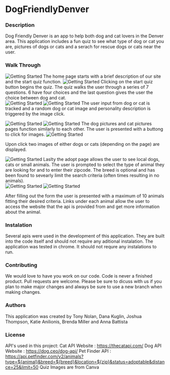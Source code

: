 # DogFriendlyDenver

### Description
Dog Friendly Denver is an app to help both dog and cat lovers in the Denver area.  This application includes a fun quiz to see what type of dog or cat you are, pictures of dogs or cats and a serach for rescue dogs or cats near the user.

### Walk Through
![Getting Started](./asset/readmePics/homePage.png)
The home page starts with a brief description of our site and the start quiz function.
![Getting Started](asset/readmePics/quizStart.png)
Clicking on the start quiz button begins the quiz.  The quiz walks the user through a series of 7 questions. 6 have four choices and the last question gives the user the choice between dog and cat.  
![Getting Started](asset/readmePics/quizPic.png)
![Getting Started](asset/readmePics/clickImg.png)
The user input from dog or cat is tracked and a random dog or cat image and personality description is triggered by the image click.

![Getting Started](asset/readmePics/dogPage.png)
![Getting Started](asset/readmePics/catPage.png) 
The dog pictures and cat pictures pages function similarly to each other.  The user is presented with a buttong to click for images. 
![Getting Started](asset/readmePics/quizEnd.png)

 Upon click two images of either dogs or cats (depending on the page) are displayed.  

![Getting Started](asset/readmePics/adoptPage.png)
Laslty the adopt page allows the user to see local dogs, cats or small animals.  The user is prompted to select the type of animal they are looking for and to enter their zipcode.  The breed is optional and has been found to sevearly limit the search criteria (often times resulting in no animals).  
![Getting Started](asset/readmePics/adoptPageFunction.png)
![Getting Started](asset/readmePics/aPagePic.png)

After filling out the form the user is presented with a maximum of 10 animals fitting their desired criteria.  Links under each animal allow the user to access the website that the api is provided from and get more information about the animal.



### Instalation
Several apis were used in the development of this application.  They are built into the code itself and should not require any aditional instalation.  The application was tested in chrome.  It should not requre any instalations to run.  

### Contributing
We would love to have you work on our code.  Code is never a finished product.  Pull requests are welcome.  Please be sure to dicuss with us if you plan to make major changes and always be sure to use a new branch when making changes.

### Authors
This application was created by Tony Nolan, Dana Kuglin, Joshua Thompson, Katie Anilionis, Brenda Miller and Anna Battista

### License
API's used in this project:
    Cat API Website : https://thecatapi.com/
    Dog API Website : https://dog.ceo/dog-api/
    Pet Finder API : https://api.petfinder.com/v2/animals?type=${animal}&breed=${breed}&location=${zip}&status=adoptable&distance=25&limit=50
Quiz Images are from Canva


